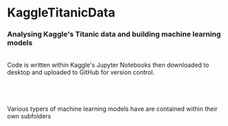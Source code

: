 # KaggleTitanicData <br />

### Analysing Kaggle's Titanic data and building machine learning models <br />

<br />
Code is written within Kaggle's Jupyter Notebooks then downloaded to desktop and uploaded to GitHub for version control. <br />
<br />

<br />

<br />

<br />
Various typers of machine learning models have are contained within their own subfolders
<br />

